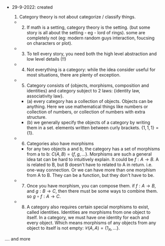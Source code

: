 - 29-9-2022: created

	1. Category theory is not about categorize / classify things. 
	- 2. If math is a setting, category theory is the setting. (but some story is all about the setting - eg - lord of rings). some are completely not (eg: modern random guys interaction, foucsing on characters or plot). 
	- 3. To tell every story, you need both the high level abstraction and low level details (!!)
	- 4. Not everything is a category: while the idea consider useful for most situations, there are plenty of exception.
	- 5. Category consists of {objects, morphisms, composition and identities} and category subject to 2 laws: {identity law, associativity law}.
		- (a) every category has a collection of objects. Objects can be anything. Here we use mathematical things like numbers or collection of numbers, or collection of numbers with extra structure.
		- (b) we generally specify the objects of a category by writing them in a set. elements written between curly brackets. $\{1,1,1\} = \{1\}$.
	- 6. Categories also have morphisms
		- for any two objects a and b, the category has a set of morphisms from a to b: $C(A,B) = \{f,g,\dots\}$. Morphisms are such a general idea tat can be hard to intuitively explain. It could be $f: A \rightarrow B$.  A is related to B, but B doesn't have to related to A in return. i.e. one-way connection. Or we can have more than one morphism from A to B. They can be a function, but they don't have to be. 
	- 7. Once you have morphism, you can compose them. if $f: A \rightarrow B$, and $g: B \rightarrow C$, then there must be some ways to combine them. so $g \circ f : A \rightarrow C$.
	- 8. A category also requires certain special morphisms to exist, called identities. Identities are morphisms from one object to itself. In a category, we must have one identity for each and every object. Which means morphisms of any objects from any object to itself is not empty: $\mathscr{C}(A,A) = \{1_A, \dots\}$.


.... and more 
